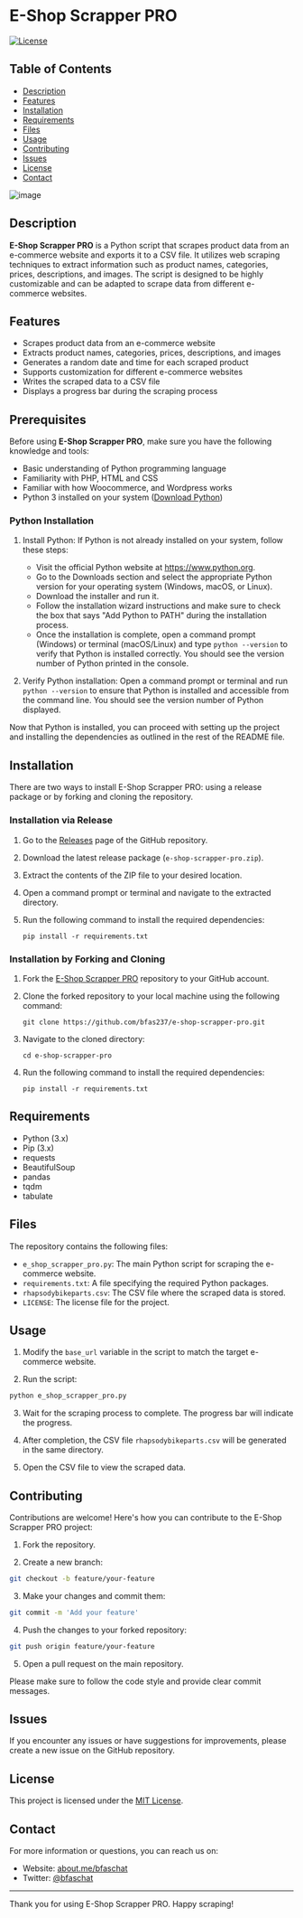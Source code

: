# E-Shop Scrapper PRO

[![License](https://img.shields.io/badge/License-MIT-blue.svg)](https://opensource.org/licenses/MIT)

## Table of Contents
- [Description](#description)
- [Features](#features)
- [Installation](#installation)
- [Requirements](#requirements)
- [Files](#files)
- [Usage](#usage)
- [Contributing](#contributing)
- [Issues](#issues)
- [License](#license)
- [Contact](#contact)

![image](https://github.com/Bfas237/E-Shop-Scrapper-PRO/assets/24810035/b94a3736-3237-4fd7-b04a-aa6457956961)



## Description

**E-Shop Scrapper PRO** is a Python script that scrapes product data from an e-commerce website and exports it to a CSV file. It utilizes web scraping techniques to extract information such as product names, categories, prices, descriptions, and images. The script is designed to be highly customizable and can be adapted to scrape data from different e-commerce websites.

## Features

- Scrapes product data from an e-commerce website
- Extracts product names, categories, prices, descriptions, and images
- Generates a random date and time for each scraped product
- Supports customization for different e-commerce websites
- Writes the scraped data to a CSV file
- Displays a progress bar during the scraping process


## Prerequisites

Before using **E-Shop Scrapper PRO**, make sure you have the following knowledge and tools:

- Basic understanding of Python programming language
- Familiarity with PHP, HTML and CSS
- Familiar with how Woocommerce, and Wordpress works
- Python 3 installed on your system ([Download Python](https://www.python.org/downloads/))


### Python Installation

1. Install Python: If Python is not already installed on your system, follow these steps:

   - Visit the official Python website at https://www.python.org.
   - Go to the Downloads section and select the appropriate Python version for your operating system (Windows, macOS, or Linux).
   - Download the installer and run it.
   - Follow the installation wizard instructions and make sure to check the box that says "Add Python to PATH" during the installation process.
   - Once the installation is complete, open a command prompt (Windows) or terminal (macOS/Linux) and type `python --version` to verify that Python is installed correctly. You should see the version number of Python printed in the console.

2. Verify Python installation: Open a command prompt or terminal and run `python --version` to ensure that Python is installed and accessible from the command line. You should see the version number of Python displayed.

Now that Python is installed, you can proceed with setting up the project and installing the dependencies as outlined in the rest of the README file.

## Installation

There are two ways to install E-Shop Scrapper PRO: using a release package or by forking and cloning the repository.

### Installation via Release

1. Go to the [Releases](https://github.com/bfas237/e-shop-scrapper-pro/releases) page of the GitHub repository.
2. Download the latest release package (`e-shop-scrapper-pro.zip`).
3. Extract the contents of the ZIP file to your desired location.
4. Open a command prompt or terminal and navigate to the extracted directory.
5. Run the following command to install the required dependencies:

   ```shell
   pip install -r requirements.txt
   ```

### Installation by Forking and Cloning

1. Fork the [E-Shop Scrapper PRO](https://github.com/bfas237/e-shop-scrapper-pro) repository to your GitHub account.
2. Clone the forked repository to your local machine using the following command:

   ```shell
   git clone https://github.com/bfas237/e-shop-scrapper-pro.git
   ```

3. Navigate to the cloned directory:

   ```shell
   cd e-shop-scrapper-pro
   ```

4. Run the following command to install the required dependencies:

   ```shell
   pip install -r requirements.txt
   ```

## Requirements

- Python (3.x)
- Pip (3.x)
- requests
- BeautifulSoup
- pandas
- tqdm
- tabulate

## Files

The repository contains the following files:

- `e_shop_scrapper_pro.py`: The main Python script for scraping the e-commerce website.
- `requirements.txt`: A file specifying the required Python packages.
- `rhapsodybikeparts.csv`: The CSV file where the scraped data is stored.
- `LICENSE`: The license file for the project.

## Usage

1. Modify the `base_url` variable in the script to match the target e-commerce website.

2. Run the script:

```bash
python e_shop_scrapper_pro.py
```

3. Wait for the scraping process to complete. The progress bar will indicate the progress.

4. After completion, the CSV file `rhapsodybikeparts.csv` will be generated in the same directory.

5. Open the CSV file to view the scraped data.

## Contributing

Contributions are welcome! Here's how you can contribute to the E-Shop Scrapper PRO project:

1. Fork the repository.

2. Create a new branch:

```bash
git checkout -b feature/your-feature
```

3. Make your changes and commit them:

```bash
git commit -m 'Add your feature'
```

4. Push the changes to your forked repository:

```bash
git push origin feature/your-feature
```

5. Open a pull request on the main repository.

Please make sure to follow the code style and provide clear commit messages.

## Issues

If you encounter any issues or have suggestions for improvements, please create a new issue on the GitHub repository.

## License

This project is licensed under the [MIT License](https://opensource.org/licenses/MIT).

## Contact

For more information or questions, you can reach us on:

- Website: [about.me/bfaschat](https://about.me/bfaschat)
- Twitter: [@bfaschat](https://twitter.com/bfaschat)

---

Thank you for using E-Shop Scrapper PRO. Happy scraping!
